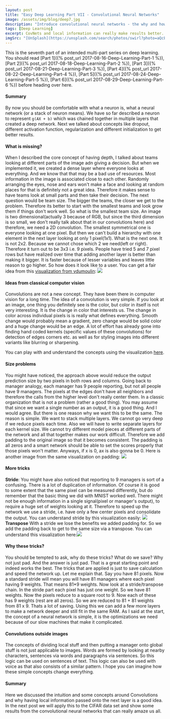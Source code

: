 ```yaml
---
layout: post
title: "Easy Deep Learning Part VII - Convolutional Neural Networks"
image: /assets/img/blog/deep7.jpg
description: "Introduce convolutional neural networks - the why and how local information gets captured."
tags: [Deep Learning]
excerpt: CovNets and local information can really make results better. Simple Problem - Simple Solution.
imgSrc: "[UnSplash](https://unsplash.com/search/photos/swirl?photo=aQcE3gDSSTY)"
---
```


This is the seventh part of an intended multi-part series on deep learning. You should read [Part 1]({% post_url 2017-08-16-Deep-Learning-Part-1 %}), [Part 2]({% post_url 2017-08-18-Deep-Learning-Part-2 %}), [Part 3]({% post_url 2017-08-21-Deep-Learning-Part-3 %}), [Part 4]({% post_url 2017-08-22-Deep-Learning-Part-4 %}), [Part 5]({% post_url 2017-08-24-Deep-Learning-Part-5 %}), [Part 6]({% post_url 2017-08-29-Deep-Learning-Part-6 %}) before heading over here.

#### Summary
By now you should be comfortable with what a neuron is, what a neural network (or a stack of neuron means). We have so far described a neuron to represent `g(AX + b)` which was chained together in multiple layers that created a deep network. Next we talked about concepts like dropout, different activation function, regularization and different initialization to get better results.

#### What is missing?
When I described the core concept of having depth, I talked about teams looking at different parts of the image adn giving a decision. But when we implemented it, we created a dense layer where everyone looks at everything. And we know that that may be a bad use of resources. Most information in the image is associated close to each other. Randomly arranging the eyes, nose and ears won't make a face and looking at random places for that is definitely not a great idea. Therefore it makes sense to have teams  look at small parts and then take their decision. The next question would be team size. The bigger the teams, the closer we get to the problem. Therefore its better to start with the smallest teams and look grow them if things don't work well. So what is the smallest team size. An image is two dimensional(actually 3 because of RGB, but since the third dimension is so small, we don't really talk about that in our convolutions here) and therefore, we need a 2D convolution. The smallest symmetrical one is everyone looking at one pixel. But then we can't build a hierarchy with one element in the next layer looking at only 1 pixel(1x1). What is the next one. It is not 2x2. Because we cannot chose which 2 we need(left or right). Therefore it turn out to be 3x3 i.e. 9 pixels. People have tried 5 and 7 pixel rows but have realized over time that adding another layer is better than making it bigger. It is faster because of lesser variables and leaves little reason to go higher.
So how does it look like to a user. You can get a fair idea from this [visualization from vdumoulin](https://github.com/vdumoulin/conv_arithmetic):
<img class="col-md-12 col-lg-6 img-fluid rounded" src="{{ site.url }}/assets/img/blog/conv.gif">

#### Ideas from classical computer vision
Convolutions are not a new concept. They have been there in computer vision for a long time. The idea of a convolution is very simple. If you look at an image, one thing you definitely see is the color, but color in itself is not very interesting. It is the change in color that interests us. The change in color across individual pixels is is really what defines everything. Smooth change would probably mean a gradient, zero change would be solid color and a huge change would be an edge. A lot of effort has already gone into finding hand coded kernels (specific values of these convolutions) for detection of edges corners etc. as well as for styling images into different variants like blurring or sharpening.

You can play with and understand the concepts using the visualization [here](http://setosa.io/ev/image-kernels/).

#### Size problems
You might have noticed, the approach above would reduce the output prediction size by two pixels in both rows and columns. Going back to manager analogy, each manager has 9 people reporting, but not all people have 9 managers. The pixels at the edges don't have all neighbors and therefore the calls from the higher level don't really center them. In a classic organization that is not a problem (rather a good thing). You may assume that since we want a single number as an output, it is a good thing. And I would agree. But there is one reason why we want this to be the same. The reason is simple. We want to stack multiple layers. We cannot go very deep if we reduce pixels each time. Also we will have to write separate layers for each kernel size. We cannot try different model pieces at different parts of the network and all that together makes our work difficult. Therefore we add padding to the original image so that it becomes consistent. The padding is all zeros and a smart network should be able to set the scores properly that those pixels won't matter. Anyways, if x is 0, ax is also gonna be 0. Here is another image from the same visualization on padding: <img class="col-md-12 col-lg-6 img-fluid rounded" src="{{ site.url }}/assets/img/blog/convpad.gif">

#### More tricks
**Stride**: You might have also noticed that reporting to 9 managers is sort of a confusing. There is a lot of duplication of information. Of course it is good to some extent that the same pixel can be measured differently, but do remember that the basic thing we did with MNIST worked well. There might not be enough information in a single signal(pixel or manager's output), to require a huge set of weights looking at it. Therefore to speed up the network we use a stride, i.e. have only a few center pixels and consolidate the output. You can understand stride by this visualization easily: <img class="col-md-12 col-lg-6 img-fluid rounded" src="{{ site.url }}/assets/img/blog/convstride.gif">
**Transpose** With a stride we lose the benefits we added padding for. So we add the padding back to get to the same size via a transpose. You can understand this visualization here:<img class="col-md-12 col-lg-6 img-fluid rounded" src="{{ site.url }}/assets/img/blog/convtrans.gif">

#### Why these tricks?
You should be tempted to ask, why do these tricks? What do we save? Why not just pad. And the answer is just pad. That is a great starting point and indeed works the best. The tricks that are applied is just to save calculation and speed the network up. Let me explain that. Say you have 81 pixels. Now a standard stride will mean you will have 81 managers where each pixel having 9 weights. That means 81*9 weights. Now look at a stride/transpose chain. In the stride part each pixel has just one weight. So we have 81 weights. Now the pixels reduce to a square root to 9. Now each of these has 9 weights (rest are all zeros). So we are reduced to 81 + 81 weights from 81 x 9. Thats a lot of saving. Using this we can add a few more layers to make a network deeper and still fit in the same RAM. As I said at the start, the concept of a neural network is simple, it is the optimizations we need because of our slow machines that make it complicated.

#### Convolutions outside images
The concepts of dividing local stuff and then putting a manager onto global stuff is not just applicable to images. Words are formed by looking at nearby characters, sentences via words and paragraphs via sentences. So this logic can be used on sentences of text. This logic can also be used with voice as that also consists of a similar pattern. I hope you can imagine how these simple concepts change everything.

#### Summary
Here we discussed the intuition and some concepts around Convolutions and why having local information passed onto the next layer is a good idea. In the next post we will apply this to the CIFAR data set and show some results from the convolutional neural networks that can really amaze us all.

